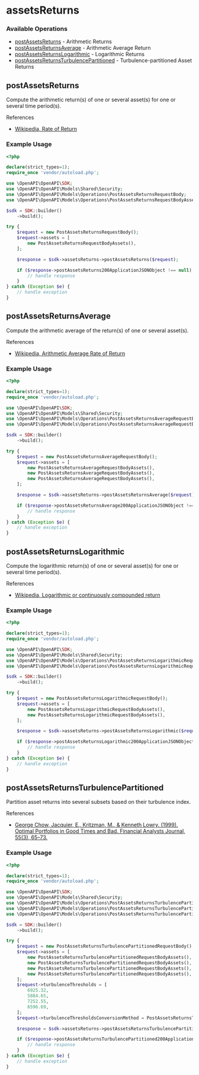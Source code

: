 # assetsReturns

### Available Operations

* [postAssetsReturns](#postassetsreturns) - Arithmetic Returns
* [postAssetsReturnsAverage](#postassetsreturnsaverage) - Arithmetic Average Return
* [postAssetsReturnsLogarithmic](#postassetsreturnslogarithmic) - Logarithmic Returns
* [postAssetsReturnsTurbulencePartitioned](#postassetsreturnsturbulencepartitioned) - Turbulence-partitioned Asset Returns

## postAssetsReturns

Compute the arithmetic return(s) of one or several asset(s) for one or several time period(s).

References
* [Wikipedia, Rate of Return](https://en.wikipedia.org/wiki/Rate_of_return#Return)


### Example Usage

```php
<?php

declare(strict_types=1);
require_once 'vendor/autoload.php';

use \OpenAPI\OpenAPI\SDK;
use \OpenAPI\OpenAPI\Models\Shared\Security;
use \OpenAPI\OpenAPI\Models\Operations\PostAssetsReturnsRequestBody;
use \OpenAPI\OpenAPI\Models\Operations\PostAssetsReturnsRequestBodyAssets;

$sdk = SDK::builder()
    ->build();

try {
    $request = new PostAssetsReturnsRequestBody();
    $request->assets = [
        new PostAssetsReturnsRequestBodyAssets(),
    ];

    $response = $sdk->assetsReturns->postAssetsReturns($request);

    if ($response->postAssetsReturns200ApplicationJSONObject !== null) {
        // handle response
    }
} catch (Exception $e) {
    // handle exception
}
```

## postAssetsReturnsAverage

Compute the arithmetic average of the return(s) of one or several asset(s).

References
* [Wikipedia, Arithmetic Average Rate of Return](https://en.wikipedia.org/wiki/Rate_of_return#Arithmetic_average_rate_of_return)


### Example Usage

```php
<?php

declare(strict_types=1);
require_once 'vendor/autoload.php';

use \OpenAPI\OpenAPI\SDK;
use \OpenAPI\OpenAPI\Models\Shared\Security;
use \OpenAPI\OpenAPI\Models\Operations\PostAssetsReturnsAverageRequestBody;
use \OpenAPI\OpenAPI\Models\Operations\PostAssetsReturnsAverageRequestBodyAssets;

$sdk = SDK::builder()
    ->build();

try {
    $request = new PostAssetsReturnsAverageRequestBody();
    $request->assets = [
        new PostAssetsReturnsAverageRequestBodyAssets(),
        new PostAssetsReturnsAverageRequestBodyAssets(),
        new PostAssetsReturnsAverageRequestBodyAssets(),
    ];

    $response = $sdk->assetsReturns->postAssetsReturnsAverage($request);

    if ($response->postAssetsReturnsAverage200ApplicationJSONObject !== null) {
        // handle response
    }
} catch (Exception $e) {
    // handle exception
}
```

## postAssetsReturnsLogarithmic

Compute the logarithmic return(s) of one or several asset(s) for one or several time period(s).

References
* [Wikipedia, Logarithmic or continuously compounded return](https://en.wikipedia.org/wiki/Rate_of_return#Logarithmic_or_continuously_compounded_return)


### Example Usage

```php
<?php

declare(strict_types=1);
require_once 'vendor/autoload.php';

use \OpenAPI\OpenAPI\SDK;
use \OpenAPI\OpenAPI\Models\Shared\Security;
use \OpenAPI\OpenAPI\Models\Operations\PostAssetsReturnsLogarithmicRequestBody;
use \OpenAPI\OpenAPI\Models\Operations\PostAssetsReturnsLogarithmicRequestBodyAssets;

$sdk = SDK::builder()
    ->build();

try {
    $request = new PostAssetsReturnsLogarithmicRequestBody();
    $request->assets = [
        new PostAssetsReturnsLogarithmicRequestBodyAssets(),
        new PostAssetsReturnsLogarithmicRequestBodyAssets(),
    ];

    $response = $sdk->assetsReturns->postAssetsReturnsLogarithmic($request);

    if ($response->postAssetsReturnsLogarithmic200ApplicationJSONObject !== null) {
        // handle response
    }
} catch (Exception $e) {
    // handle exception
}
```

## postAssetsReturnsTurbulencePartitioned

Partition asset returns into several subsets based on their turbulence index.

References
* [George Chow, Jacquier, E., Kritzman, M., & Kenneth Lowry. (1999). Optimal Portfolios in Good Times and Bad. Financial Analysts Journal, 55(3), 65–73.](https://www.jstor.org/stable/4480169)


### Example Usage

```php
<?php

declare(strict_types=1);
require_once 'vendor/autoload.php';

use \OpenAPI\OpenAPI\SDK;
use \OpenAPI\OpenAPI\Models\Shared\Security;
use \OpenAPI\OpenAPI\Models\Operations\PostAssetsReturnsTurbulencePartitionedRequestBody;
use \OpenAPI\OpenAPI\Models\Operations\PostAssetsReturnsTurbulencePartitionedRequestBodyAssets;
use \OpenAPI\OpenAPI\Models\Operations\PostAssetsReturnsTurbulencePartitionedRequestBodyTurbulenceThresholdsConversionMethodEnum;

$sdk = SDK::builder()
    ->build();

try {
    $request = new PostAssetsReturnsTurbulencePartitionedRequestBody();
    $request->assets = [
        new PostAssetsReturnsTurbulencePartitionedRequestBodyAssets(),
        new PostAssetsReturnsTurbulencePartitionedRequestBodyAssets(),
        new PostAssetsReturnsTurbulencePartitionedRequestBodyAssets(),
        new PostAssetsReturnsTurbulencePartitionedRequestBodyAssets(),
    ];
    $request->turbulenceThresholds = [
        6925.32,
        5884.65,
        7252.55,
        6596.69,
    ];
    $request->turbulenceThresholdsConversionMethod = PostAssetsReturnsTurbulencePartitionedRequestBodyTurbulenceThresholdsConversionMethodEnum::CHISQUARE_INVERSE_DISTRIBUTION;

    $response = $sdk->assetsReturns->postAssetsReturnsTurbulencePartitioned($request);

    if ($response->postAssetsReturnsTurbulencePartitioned200ApplicationJSONObject !== null) {
        // handle response
    }
} catch (Exception $e) {
    // handle exception
}
```

